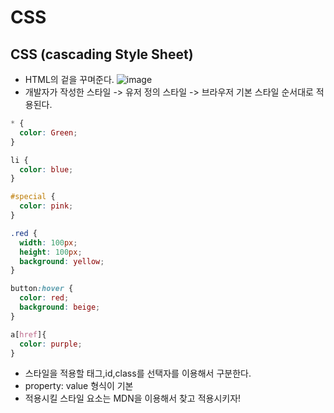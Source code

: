# CSS

## CSS (cascading Style Sheet)
* HTML의 겉을 꾸며준다.
![image](https://user-images.githubusercontent.com/41819129/116109398-af195680-a6ef-11eb-948d-ca3451a53042.png)
* 개발자가 작성한 스타일 -> 유저 정의 스타일 -> 브라우저 기본 스타일 순서대로 적용된다.

``` css
* {
  color: Green;
}

li {
  color: blue;
}

#special {
  color: pink;
}

.red {
  width: 100px;
  height: 100px;
  background: yellow;
}

button:hover {
  color: red;
  background: beige;
}

a[href]{
  color: purple;
}
```
* 스타일을 적용할 태그,id,class를 선택자를 이용해서 구분한다.
* property: value 형식이 기본
* 적용시킬 스타일 요소는 MDN을 이용해서 찾고 적용시키자!
